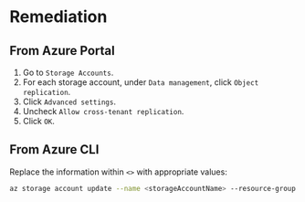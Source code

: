 # Remediation

## From Azure Portal

1. Go to `Storage Accounts`.
2. For each storage account, under `Data management`, click `Object replication`.
3. Click `Advanced settings`.
4. Uncheck `Allow cross-tenant replication`.
5. Click `OK`.

## From Azure CLI

Replace the information within `<>` with appropriate values:

```sh
az storage account update --name <storageAccountName> --resource-group <resourceGroupName> --allow-cross-tenant-replication false
```
